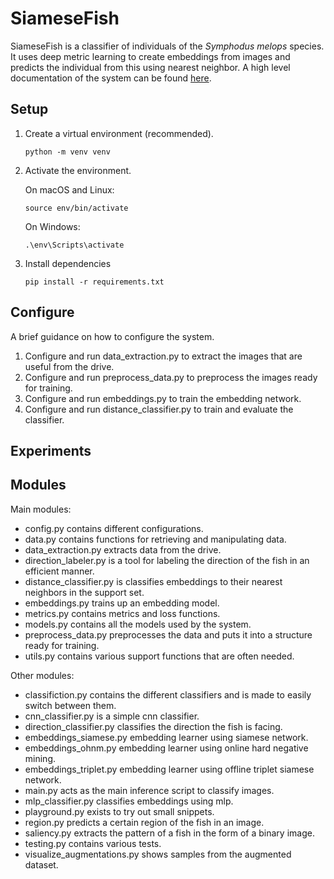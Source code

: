 # SiameseFish

SiameseFish is a classifier of individuals of the _Symphodus melops_ species.
It uses deep metric learning to create embeddings from images and predicts the individual
from this using nearest neighbor. A high level documentation of the system can be found [here](documentation.md).

## Setup

1. Create a virtual environment (recommended).

    ```python -m venv venv```

2. Activate the environment.

    On macOS and Linux:

    ```source env/bin/activate```

    On Windows:

    ```.\env\Scripts\activate```

3. Install dependencies

    ```pip install -r requirements.txt```

## Configure

A brief guidance on how to configure the system.

1. Configure and run data_extraction.py to extract the images that are useful from the drive.
2. Configure and run preprocess_data.py to preprocess the images ready for training.
3. Configure and run embeddings.py to train the embedding network.
4. Configure and run distance_classifier.py to train and evaluate the classifier.

## Experiments


## Modules

Main modules:

- config.py contains different configurations.
- data.py contains functions for retrieving and manipulating data.
- data_extraction.py extracts data from the drive.
- direction_labeler.py is a tool for labeling the direction of the fish in an efficient manner.
- distance_classifier.py is classifies embeddings to their nearest neighbors in the support set.
- embeddings.py trains up an embedding model.
- metrics.py contains metrics and loss functions.
- models.py contains all the models used by the system.
- preprocess_data.py preprocesses the data and puts it into a structure ready for training.
- utils.py contains various support functions that are often needed.

Other modules:

- classifiction.py contains the different classifiers and is made to easily switch between them.
- cnn_classifier.py is a simple cnn classifier.
- direction_classifier.py classifies the direction the fish is facing.
- embeddings_siamese.py embedding learner using siamese network.
- embeddings_ohnm.py embedding learner using online hard negative mining.
- embeddings_triplet.py embedding learner using offline triplet siamese network.
- main.py acts as the main inference script to classify images.
- mlp_classifier.py classifies embeddings using mlp.
- playground.py exists to try out small snippets.
- region.py predicts a certain region of the fish in an image.
- saliency.py extracts the pattern of a fish in the form of a binary image.
- testing.py contains various tests.
- visualize_augmentations.py shows samples from the augmented dataset.